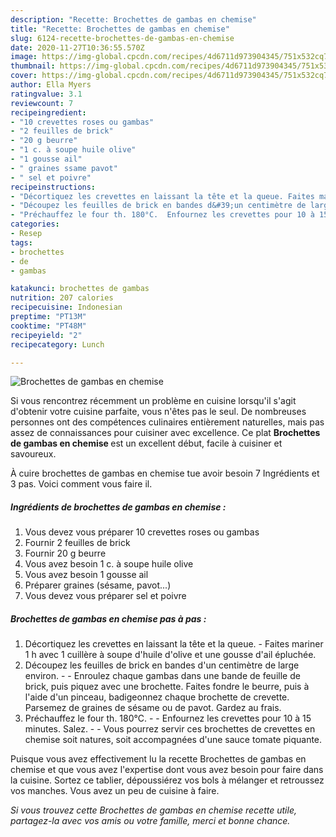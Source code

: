 ```yaml
---
description: "Recette: Brochettes de gambas en chemise"
title: "Recette: Brochettes de gambas en chemise"
slug: 6124-recette-brochettes-de-gambas-en-chemise
date: 2020-11-27T10:36:55.570Z
image: https://img-global.cpcdn.com/recipes/4d6711d973904345/751x532cq70/brochettes-de-gambas-en-chemise-photo-principale-de-la-recette.jpg
thumbnail: https://img-global.cpcdn.com/recipes/4d6711d973904345/751x532cq70/brochettes-de-gambas-en-chemise-photo-principale-de-la-recette.jpg
cover: https://img-global.cpcdn.com/recipes/4d6711d973904345/751x532cq70/brochettes-de-gambas-en-chemise-photo-principale-de-la-recette.jpg
author: Ella Myers
ratingvalue: 3.1
reviewcount: 7
recipeingredient:
- "10 crevettes roses ou gambas"
- "2 feuilles de brick"
- "20 g beurre"
- "1 c. à soupe huile olive"
- "1 gousse ail"
- " graines ssame pavot"
- " sel et poivre"
recipeinstructions:
- "Décortiquez les crevettes en laissant la tête et la queue. Faites mariner 1 h avec 1 cuillère à soupe d&#39;huile d&#39;olive et une gousse d&#39;ail épluchée."
- "Découpez les feuilles de brick en bandes d&#39;un centimètre de large environ.  Enroulez chaque gambas dans une bande de feuille de brick, puis piquez avec une brochette. Faites fondre le beurre, puis à l&#39;aide d&#39;un pinceau, badigeonnez chaque brochette de crevette. Parsemez de graines de sésame ou de pavot. Gardez au frais."
- "Préchauffez le four th. 180°C.  Enfournez les crevettes pour 10 à 15 minutes. Salez.  Vous pourrez servir ces brochettes de crevettes en chemise soit natures, soit accompagnées d&#39;une sauce tomate piquante."
categories:
- Resep
tags:
- brochettes
- de
- gambas

katakunci: brochettes de gambas 
nutrition: 207 calories
recipecuisine: Indonesian
preptime: "PT13M"
cooktime: "PT48M"
recipeyield: "2"
recipecategory: Lunch

---
```



![Brochettes de gambas en chemise](https://img-global.cpcdn.com/recipes/4d6711d973904345/751x532cq70/brochettes-de-gambas-en-chemise-photo-principale-de-la-recette.jpg)

Si vous rencontrez récemment un problème en cuisine lorsqu'il s'agit d'obtenir votre cuisine parfaite, vous n'êtes pas le seul. De nombreuses personnes ont des compétences culinaires entièrement naturelles, mais pas assez de connaissances pour cuisiner avec excellence. Ce plat <strong> Brochettes de gambas en chemise </strong> est un excellent début, facile à cuisiner et savoureux.

<!--inarticleads1-->

À cuire brochettes de gambas en chemise tue avoir besoin 7 Ingrédients et 3 pas. Voici comment vous faire il.

##### Ingrédients de brochettes de gambas en chemise :

1. Vous devez vous préparer 10 crevettes roses ou gambas
1. Fournir 2 feuilles de brick
1. Fournir 20 g beurre
1. Vous avez besoin 1 c. à soupe huile olive
1. Vous avez besoin 1 gousse ail
1. Préparer  graines (sésame, pavot...)
1. Vous devez vous préparer  sel et poivre




<!--inarticleads2-->

##### Brochettes de gambas en chemise pas à pas :

1. Décortiquez les crevettes en laissant la tête et la queue. - Faites mariner 1 h avec 1 cuillère à soupe d&#39;huile d&#39;olive et une gousse d&#39;ail épluchée.
1. Découpez les feuilles de brick en bandes d&#39;un centimètre de large environ. -  - Enroulez chaque gambas dans une bande de feuille de brick, puis piquez avec une brochette. Faites fondre le beurre, puis à l&#39;aide d&#39;un pinceau, badigeonnez chaque brochette de crevette. Parsemez de graines de sésame ou de pavot. Gardez au frais.
1. Préchauffez le four th. 180°C. -  - Enfournez les crevettes pour 10 à 15 minutes. Salez. -  - Vous pourrez servir ces brochettes de crevettes en chemise soit natures, soit accompagnées d&#39;une sauce tomate piquante.




<!--inarticleads1-->

<p>
Puisque vous avez effectivement lu la recette Brochettes de gambas en chemise et que vous avez l'expertise dont vous avez besoin pour faire dans la cuisine. Sortez ce tablier, dépoussiérez vos bols à mélanger et retroussez vos manches. Vous avez un peu de cuisine à faire.
</p>

<p>
<i>Si vous trouvez cette Brochettes de gambas en chemise recette utile, partagez-la avec vos amis ou votre famille, merci et bonne chance.</i>
</p>

